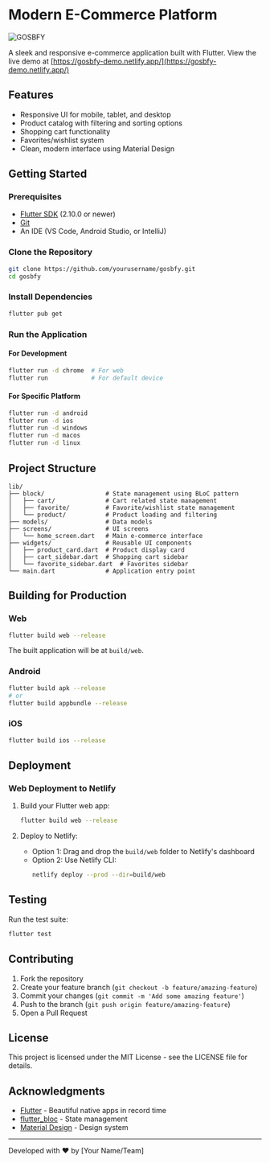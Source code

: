 # Modern E-Commerce Platform

![GOSBFY](https://api.placeholder.com/600/200)

A sleek and responsive e-commerce application built with Flutter. View the live demo at [https://gosbfy-demo.netlify.app/](https://gosbfy-demo.netlify.app/)

## Features

- Responsive UI for mobile, tablet, and desktop
- Product catalog with filtering and sorting options
- Shopping cart functionality
- Favorites/wishlist system
- Clean, modern interface using Material Design

## Getting Started

### Prerequisites

- [Flutter SDK](https://docs.flutter.dev/get-started/install) (2.10.0 or newer)
- [Git](https://git-scm.com/downloads)
- An IDE (VS Code, Android Studio, or IntelliJ)

### Clone the Repository

```bash
git clone https://github.com/yourusername/gosbfy.git
cd gosbfy
```

### Install Dependencies

```bash
flutter pub get
```

### Run the Application

#### For Development

```bash
flutter run -d chrome  # For web
flutter run            # For default device
```

#### For Specific Platform

```bash
flutter run -d android
flutter run -d ios
flutter run -d windows
flutter run -d macos
flutter run -d linux
```

## Project Structure

```
lib/
├── block/                 # State management using BLoC pattern
│   ├── cart/              # Cart related state management
│   ├── favorite/          # Favorite/wishlist state management
│   └── product/           # Product loading and filtering
├── models/                # Data models
├── screens/               # UI screens
│   └── home_screen.dart   # Main e-commerce interface
├── widgets/               # Reusable UI components
│   ├── product_card.dart  # Product display card
│   ├── cart_sidebar.dart  # Shopping cart sidebar
│   └── favorite_sidebar.dart  # Favorites sidebar
└── main.dart              # Application entry point
```

## Building for Production

### Web

```bash
flutter build web --release
```

The built application will be at `build/web`.

### Android

```bash
flutter build apk --release
# or
flutter build appbundle --release
```

### iOS

```bash
flutter build ios --release
```

## Deployment

### Web Deployment to Netlify

1. Build your Flutter web app:
   ```bash
   flutter build web --release
   ```

2. Deploy to Netlify:
   - Option 1: Drag and drop the `build/web` folder to Netlify's dashboard
   - Option 2: Use Netlify CLI:
     ```bash
     netlify deploy --prod --dir=build/web
     ```

## Testing

Run the test suite:

```bash
flutter test
```

## Contributing

1. Fork the repository
2. Create your feature branch (`git checkout -b feature/amazing-feature`)
3. Commit your changes (`git commit -m 'Add some amazing feature'`)
4. Push to the branch (`git push origin feature/amazing-feature`)
5. Open a Pull Request

## License

This project is licensed under the MIT License - see the LICENSE file for details.

## Acknowledgments

- [Flutter](https://flutter.dev/) - Beautiful native apps in record time
- [flutter_bloc](https://pub.dev/packages/flutter_bloc) - State management
- [Material Design](https://material.io/design) - Design system

---

Developed with ♥ by [Your Name/Team]